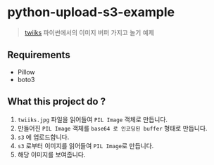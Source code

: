 # python-upload-s3-example

> [twiiks](http://redmine.twiiks.co/) 파이썬에서의 이미지 버퍼 가지고 놀기 예제

## Requirements
- Pillow
- boto3

## What this project do ?
1. `twiiks.jpg` 파일을 읽어들여 `PIL Image` 객체로 만듭니다.
2. 만들어진 `PIL Image` 객체를 `base64 로 인코딩된 buffer` 형태로 만듭니다.
3. `s3` 에 업로드합니다.
4. `s3` 로부터 이미지를 읽어들여 `PIL Image`로 만듭니다.
5. 해당 이미지를 보여줍니다.